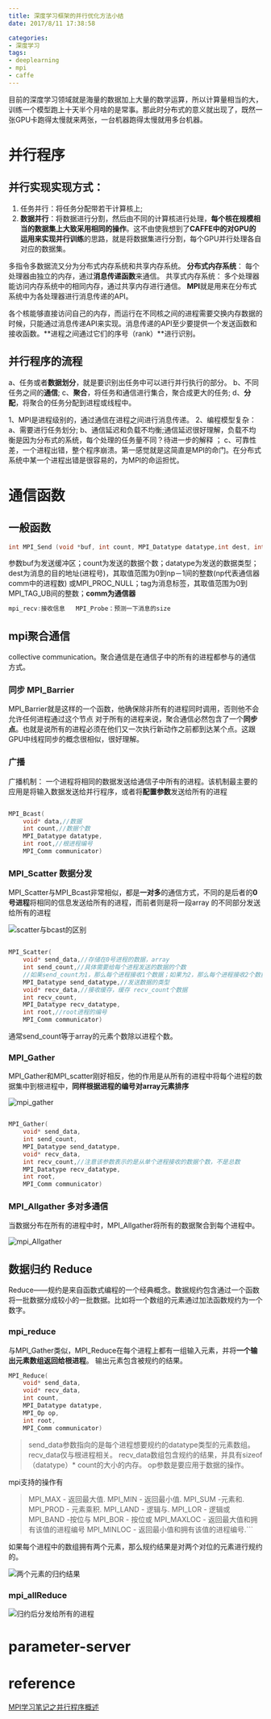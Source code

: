 ```yaml
---
title: 深度学习框架的并行优化方法小结
date: 2017/8/11 17:38:58

categories:
- 深度学习
tags:
- deeplearning
- mpi
- caffe
---
```


 
目前的深度学习领域就是海量的数据加上大量的数学运算，所以计算量相当的大，训练一个模型跑上十天半个月啥的是常事。那此时分布式的意义就出现了，既然一张GPU卡跑得太慢就来两张，一台机器跑得太慢就用多台机器。




# 并行程序

## 并行实现实现方式： 
1. 任务并行：将任务分配带若干计算核上; 
2. **数据并行**：将数据进行分割，然后由不同的计算核进行处理，**每个核在规模相当的数据集上大致采用相同的操作**。这不由使我想到了**CAFFE中的对GPU的运用来实现并行训练**的思路，就是将数据集进行分割，每个GPU并行处理各自对应的数据集。 

多指令多数据流又分为分布式内存系统和共享内存系统。 
**分布式内存系统**： 
每个处理器由独立的内存，通过**消息传递函数**来通信。 
共享式内存系统： 
多个处理器能访问内存系统中的相同内存，通过共享内存进行通信。 
**MPI**就是用来在分布式系统中为各处理器进行消息传递的API。 

<!--more-->

各个核能够直接访问自己的内存，而运行在不同核之间的进程需要交换内存数据的时候，只能通过消息传递API来实现。消息传递的API至少要提供一个发送函数和接收函数。**进程之间通过它们的序号（rank）**进行识别。


## 并行程序的流程 
a、任务或者**数据划分**，就是要识别出任务中可以进行并行执行的部分。 
b、不同任务之间的**通信**; 
c、**聚合**，将任务和通信进行集合，聚合成更大的任务; 
d、**分配**，将聚合的任务分配到进程或线程中。



1、MPI是进程级别的，通过通信在进程之间进行消息传递。 
2、编程模型复杂： 
a、需要进行任务划分; 
b、通信延迟和负载不均衡;通信延迟很好理解，负载不均衡是因为分布式的系统，每个处理的任务量不同？待进一步的解释 ；
c、可靠性差，一个进程出错，整个程序崩溃。第一感觉就是这简直是MPI的命门。在分布式系统中某一个进程出错是很容易的，为MPI的命运担忧。

# 通信函数 

## 一般函数 

```cpp
int MPI_Send (void *buf, int count, MPI_Datatype datatype,int dest, int tag,MPI_Comm comm)
```
参数buf为发送缓冲区；count为发送的数据个数；datatype为发送的数据类型；dest为消息的目的地址(进程号)，其取值范围为0到np－1间的整数(np代表通信器comm中的进程数) 或MPI_PROC_NULL；tag为消息标签，其取值范围为0到MPI_TAG_UB间的整数；**comm为通信器**

```cpp
mpi_recv:接收信息   MPI_Probe：预测一下消息的size
```

## mpi聚合通信 
collective communication。聚合通信是在通信子中的所有的进程都参与的通信方式。 

### 同步 MPI_Barrier
MPI_Barrier就是这样的一个函数，他确保除非所有的进程同时调用，否则他不会允许任何进程通过这个节点
对于所有的进程来说，聚合通信必然包含了一个**同步点**。也就是说所有的进程必须在他们又一次执行新动作之前都到达某个点。这跟GPU中线程同步的概念很相似，很好理解。

### 广播 
广播机制： 
一个进程将相同的数据发送给通信子中所有的进程。该机制最主要的应用是将输入数据发送给并行程序，或者将**配置参数**发送给所有的进程

```cpp

MPI_Bcast(
    void* data,//数据
    int count,//数据个数
    MPI_Datatype datatype,
    int root,//根进程编号
    MPI_Comm communicator)
```

### MPI_Scatter 数据分发

MPI_Scatter与MPI_Bcast非常相似，都是**一对多**的通信方式，不同的是后者的**0号进程**将相同的信息发送给所有的进程，而前者则是将一段array 的不同部分发送给所有的进程

![scatter与bcast的区别][1]


```cpp

MPI_Scatter(
    void* send_data,//存储在0号进程的数据，array
    int send_count,//具体需要给每个进程发送的数据的个数
    //如果send_count为1，那么每个进程接收1个数据；如果为2，那么每个进程接收2个数据
    MPI_Datatype send_datatype,//发送数据的类型
    void* recv_data,//接收缓存，缓存 recv_count个数据
    int recv_count,
    MPI_Datatype recv_datatype,
    int root,//root进程的编号
    MPI_Comm communicator)
```

通常send_count等于array的元素个数除以进程个数。

### MPI_Gather
MPI_Gather和MPI_scatter刚好相反，他的作用是从所有的进程中将每个进程的数据集中到根进程中，**同样根据进程的编号对array元素排序**

![mpi_gather][2]


```cpp

MPI_Gather(
    void* send_data,
    int send_count,
    MPI_Datatype send_datatype,
    void* recv_data,
    int recv_count,//注意该参数表示的是从单个进程接收的数据个数，不是总数
    MPI_Datatype recv_datatype,
    int root,
    MPI_Comm communicator)
```
### MPI_Allgather 多对多通信
当数据分布在所有的进程中时，MPI_Allgather将所有的数据聚合到每个进程中。

![mpi_Allgather][3]

## 数据归约 Reduce
Reduce——规约是来自函数式编程的一个经典概念。数据规约包含通过一个函数将一批数据分成较小的一批数据。比如将一个数组的元素通过加法函数规约为一个数字。

### mpi_reduce
与MPI_Gather类似，MPI_Reduce在每个进程上都有一组输入元素，并将**一个输出元素数组返回给根进程**。 输出元素包含被规约的结果。

```cpp
MPI_Reduce(
    void* send_data,
    void* recv_data,
    int count,
    MPI_Datatype datatype,
    MPI_Op op,
    int root,
    MPI_Comm communicator)
```
>send_data参数指向的是每个进程想要规约的datatype类型的元素数组。
>recv_data仅与根进程相关。
>recv_data数组包含规约的结果，并具有sizeof（datatype）* count的大小的内存。
>op参数是要应用于数据的操作。

mpi支持的操作有 


>MPI_MAX - 返回最大值.
MPI_MIN - 返回最小值.
MPI_SUM -元素和.
MPI_PROD - 元素乘积.
MPI_LAND - 逻辑与.
MPI_LOR - 逻辑或
MPI_BAND -按位与
MPI_BOR - 按位或
MPI_MAXLOC - 返回最大值和拥有该值的进程编号
MPI_MINLOC - 返回最小值和拥有该值的进程编号.```


如果每个进程中的数组拥有两个元素，那么规约结果是对两个对位的元素进行规约的。

![两个元素的归约结果][4]

### mpi_allReduce

![归约后分发给所有的进程][5]


# parameter-server



# reference

[MPI学习笔记之并行程序概述](http://blog.csdn.net/sinat_22336563/article/details/69486937)


  [1]: https://www.github.com/DragonFive/CVBasicOp/raw/master/1502761049076.jpg
  [2]: https://www.github.com/DragonFive/CVBasicOp/raw/master/1502761558789.jpg
  [3]: https://www.github.com/DragonFive/CVBasicOp/raw/master/1502761637900.jpg
  [4]: https://www.github.com/DragonFive/CVBasicOp/raw/master/1502762764619.jpg
  [5]: https://www.github.com/DragonFive/CVBasicOp/raw/master/1502762804609.jpg